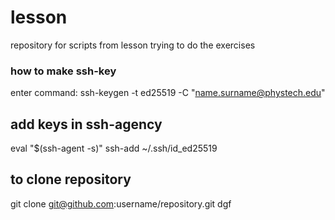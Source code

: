 # lesson
repository for scripts from lesson
trying to do the exercises

### how to make ssh-key

enter command:
ssh-keygen -t ed25519 -C "name.surname@phystech.edu"

## add keys in ssh-agency
eval "$(ssh-agent -s)"
ssh-add ~/.ssh/id_ed25519

## to clone repository
git clone git@github.com:username/repository.git 
dgf